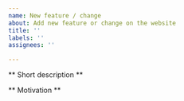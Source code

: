 ```yaml
---
name: New feature / change
about: Add new feature or change on the website
title: ''
labels: ''
assignees: ''

---
```


** Short description **

** Motivation **
